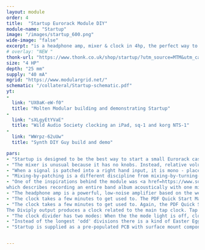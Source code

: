 ```yaml
---
layout: module
order: 4
title:  "Startup Eurorack Module DIY"
module-name: "Startup"
image: "/images/startup_600.png" 
wide-image: "false" 
excerpt: "is a headphone amp, mixer & clock in 4hp, the perfect way to start a small Eurorack case." 
# overlay: "NEW "
thonk-url: "https://www.thonk.co.uk/shop/startup/?utm_source=MTM&utm_campaign=Startup" 
size: "4 HP"
depth: "25 mm"
supply: "40 mA"
mgrid: "https://www.modulargrid.net/"
schematic: "/collateral/Startup-schematic.pdf"
yt:
- 
  link: "UX0aK-eW-f0"
  title: "Molten Modular building and demonstrating Startup"
- 
  link: "sXLgyEtYVaE"
  title: "Wild Audio Society clocking an iPad, sq-1 and korg NTS-1"
- 
  link: "WWrpz-62uUw"
  title: "Synth DIY Guy build and demo"

pars:
- "Startup is designed to be the best way to start a small Eurorack case. It does three things. It's a 5 channel output mixer, with a spare channel for stereo signals (like a Korg Volca or a phone). It's a nice clean headphone amp with two outputs. And it's a useful tap-tempo clock, with a second channel giving divided or multiplied clocks."
- "The mixer is unusual because it has no knobs. Instead, relative volumes are set by patching. The top row of inputs are loudest. The second row are quieter, and the single mono input on the third row is quieter still. It's designed to allow a raw oscillator square wave to be patched alongside a quieter-sounding sine wave, or complex output from a Radio Music module."
- "When a signal is patched into a right hand input, it is mono - placed in the centre of the stereo image. But if anything is patched into the left hand input, the signal splits into stereo. It's not hard left/right split but more like a 10 o'clock / 2 o'clock spread, which should sound more musical in most cases."
- "Mixing-by-patching is a different discipline from mixing-by-turning-knobs. Because fine volume adjustments are impossible, use other techniques to balance the mix: Open or close a filter, tweak the resonance. Change the envelope to make a sound longer or shorter. Choose a different waveform. Change the octave range. Add or remove reverb. There are endless possibilities. I've found it a good way to mix by ear, rather than by eye."
- "One of the inspirations behind the module was <a href=https://www.soundonsound.com/people/jim-sutherland-producing-aberfeldy>this ancient interview with Scottish folk band Aberfeldy</a>
which describes recording an entire band album acoustically with one microphone, where the band had to mix as they recorded by moving around the room. "
- "The headphone amp is a powerful, low-noise amplifier based on the well known <a href=https://tangentsoft.net/audio/cmoy/>Cmoy</a> circuit, but with the advantage of running on +/-12v rather than a 9v battery. It should be able to drive any headphones with ease, and can also be used as a line out. The outputs share one amp so expect some volume drop or other odd-ness when using two headphones. Please be <a href=https://www.youtube.com/watch?v=gIzSZH6oqeM>very careful</a> with volume levels when using headphones with modular synths, which can produce unpredictable signals."
- "The clock takes a few minutes to get used to. The PDF Quick Start Manual is the best place to start. Tap the left-hand button to set a tempo. It just needs two taps to set the tempo. The Mode light comes on (or off) while tap tempo is ‘listening’. The fastest rate is as fast as you can tap, and the slowest rate is one pulse every three seconds."
- "The clock takes a few minutes to get used to. Again, the PDF Quick Start Manual is the best place to start. Tap the left-hand button to set a tempo. It just needs two taps to set the tempo. The Mode light comes on (or off) while tap tempo is ‘listening’. The fastest rate is as fast as you can tap, and the slowest rate is one pulse every three seconds. 
The Diviply output produces a clock related to the main tap clock. Tap the (right hand) button to select a faster division (or multiplication), hold to select a slower clock. The 'Mode' light will blink when the division changes. You can see this in action <a href=https://www.instagram.com/p/Bu3Et2yFK39/>in this Instagram clip</a>."
- "The clock divider has two modes: When the the mode light is off, clocks coming out from Diviply are Even; ratios of 2,4,8,16. When the light is on, they are odd; 1, 3, 6. Switch modes by holding 'Tap'. "
- "Instead of the longest 'odd' divisions there is a kind of Easter Egg - four Phase modes. Here the Diviply output lags behind the Tap output, catching up every 8, 16, 48 or 96 pulses (in other words, Diviply sends 7 pulses in the time Tap sends 8 pulses, and so on). The details are in the PDF. <a href=https://www.instagram.com/p/Bu5nQTyFQv-/>This Instagram clip</a> shows a pattern that syncs every 8 steps, with a stereo output being driven by two Radio Musics. "
- "Startup is supplied as a pre-populated PCB with surface mount components, with a kit of thru-hole parts. It's a dense board (LOTS of sockets) but is a satisfying, quick build. It's not ideal as a first build but we've successfully had first-time solderers build the module at workshops."


---
```


